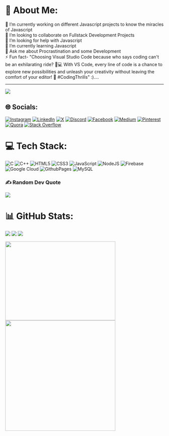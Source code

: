 # 💫 About Me:
🔭 I’m currently working on different  Javascript projects to know the miracles of Javascript<br>👯 I’m looking to collaborate on Fullstack Development Projects<br>🤝 I’m looking for help with Javascript<br>🌱 I’m currently learning Javascript<br>💬 Ask me about Procrastination and some Development<br>⚡ Fun fact- "Choosing Visual Studio Code because who says coding can't be an exhilarating ride? 🚀💻 With VS Code, every line of code is a chance to explore new possibilities and unleash your creativity without leaving the comfort of your editor! 🎉 #CodingThrills" :)....

---
[![](https://visitcount.itsvg.in/api?id=Vishal-Gupta&label=Profile%20Views&icon=2&pretty=true)](https://visitcount.itsvg.in)

## 🌐 Socials:
[![Instagram](https://img.shields.io/badge/Instagram-%23E4405F.svg?logo=Instagram&logoColor=white)](https://instagram.com/vishal_listens) [![LinkedIn](https://img.shields.io/badge/LinkedIn-%230077B5.svg?logo=linkedin&logoColor=white)](https://linkedin.com/in/vishal-gupta-16018719a) [![X](https://img.shields.io/badge/X-black.svg?logo=X&logoColor=white)](https://x.com/VishalG41764750) [![Discord](https://img.shields.io/badge/Discord-%237289DA.svg?logo=discord&logoColor=white)](https://discord.gg/KhSu7nnnNG) [![Facebook](https://img.shields.io/badge/Facebook-%231877F2.svg?logo=Facebook&logoColor=white)](https://facebook.com/Vishal-Gupta) [![Medium](https://img.shields.io/badge/Medium-12100E?logo=medium&logoColor=white)](https://medium.com/@@abhimanyug987) [![Pinterest](https://img.shields.io/badge/Pinterest-%23E60023.svg?logo=Pinterest&logoColor=white)](https://pinterest.com/abhimanyug987) [![Quora](https://img.shields.io/badge/Quora-%23B92B27.svg?logo=Quora&logoColor=white)](https://quora.com/profile/Vishal-Gupta-6860) [![Stack Overflow](https://img.shields.io/badge/-Stackoverflow-FE7A16?logo=stack-overflow&logoColor=white)](https://stackoverflow.com/users/vishal-gupta)  

# 💻 Tech Stack:
![C](https://img.shields.io/badge/c-%2300599C.svg?style=for-the-badge&logo=c&logoColor=white) ![C++](https://img.shields.io/badge/c++-%2300599C.svg?style=for-the-badge&logo=c%2B%2B&logoColor=white) ![HTML5](https://img.shields.io/badge/html5-%23E34F26.svg?style=for-the-badge&logo=html5&logoColor=white) ![CSS3](https://img.shields.io/badge/css3-%231572B6.svg?style=for-the-badge&logo=css3&logoColor=white) ![JavaScript](https://img.shields.io/badge/javascript-%23323330.svg?style=for-the-badge&logo=javascript&logoColor=%23F7DF1E) ![NodeJS](https://img.shields.io/badge/node.js-6DA55F?style=for-the-badge&logo=node.js&logoColor=white) ![Firebase](https://img.shields.io/badge/Firebase-039BE5?style=for-the-badge&logo=Firebase&logoColor=white) ![Google Cloud](https://img.shields.io/badge/GoogleCloud-%234285F4.svg?style=for-the-badge&logo=google-cloud&logoColor=white) ![GithubPages](https://img.shields.io/badge/github%20pages-121013?style=for-the-badge&logo=github&logoColor=white) ![MySQL](https://img.shields.io/badge/mysql-%2300000f.svg?style=for-the-badge&logo=mysql&logoColor=white) 

### ✍️ Random Dev Quote
![](https://quotes-github-readme.vercel.app/api?type=horizontal&theme=radical)

# 📊 GitHub Stats:
![](https://github-readme-streak-stats.herokuapp.com/?user=vishalgupta-02&theme=tokyonight&hide_border=false)
![](https://github-readme-stats.vercel.app/api?username=vishalgupta-02&theme=tokyonight&hide_border=false&include_all_commits=false&count_private=false)
![](https://github-readme-stats.vercel.app/api/top-langs/?username=vishalgupta-02&theme=tokyonight&hide_border=false&include_all_commits=false&count_private=false&layout=compact)

<img height="250" width="350" src="https://media3.giphy.com/media/v1.Y2lkPTc5MGI3NjExNWRyc2p1OHduNmk3cXN4eXA4cDA4ZGRnNjg0NDE5bml6dG44cHhnbyZlcD12MV9pbnRlcm5hbF9naWZfYnlfaWQmY3Q9Zw/YRThiAEEYVNtC5acLO/giphy.gif"  />


<img src='https://randommeme-five.vercel.app/' style="height: 350"/>
